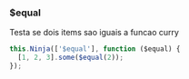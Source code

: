 ### $equal

Testa se dois items sao iguais a funcao curry

```javascript
this.Ninja(['$equal'], function ($equal) {
  [1, 2, 3].some($equal(2));
});
```
